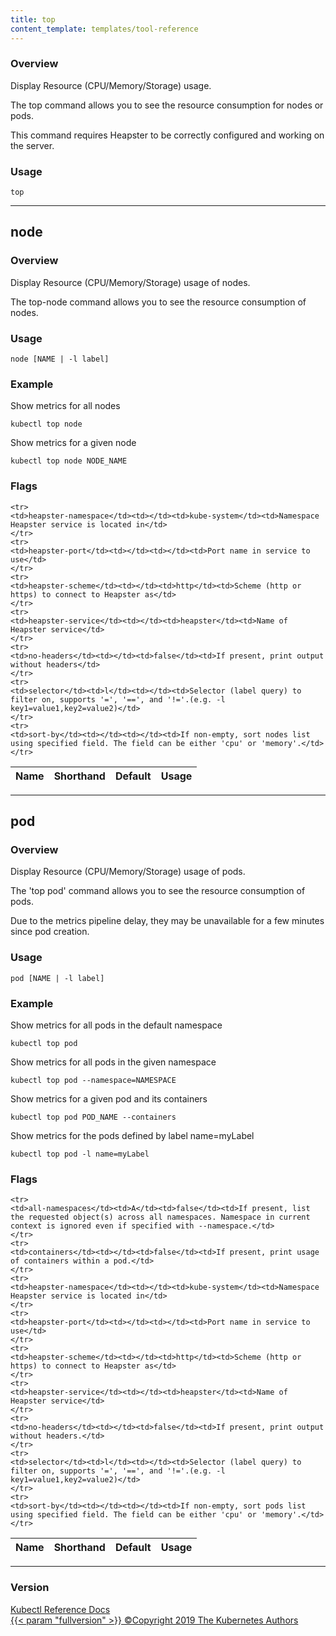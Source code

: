 ```yaml
---
title: top
content_template: templates/tool-reference
---
```


### Overview
Display Resource (CPU/Memory/Storage) usage.

 The top command allows you to see the resource consumption for nodes or pods.

 This command requires Heapster to be correctly configured and working on the server.

### Usage

`top`






<hr>

## node


### Overview
Display Resource (CPU/Memory/Storage) usage of nodes.

 The top-node command allows you to see the resource consumption of nodes.

### Usage

`node [NAME | -l label]`


### Example
 Show metrics for all nodes

```shell
kubectl top node
```

 Show metrics for a given node

```shell
kubectl top node NODE_NAME
```




### Flags

<div class="table-responsive kubectl-flags-table"><table class="table table-bordered">
<thead class="thead-light">
<tr>
            <th>Name</th>
            <th>Shorthand</th>
            <th>Default</th>
            <th>Usage</th>
        </tr>
    </thead>
    <tbody>
    
    <tr>
    <td>heapster-namespace</td><td></td><td>kube-system</td><td>Namespace Heapster service is located in</td>
    </tr>
    <tr>
    <td>heapster-port</td><td></td><td></td><td>Port name in service to use</td>
    </tr>
    <tr>
    <td>heapster-scheme</td><td></td><td>http</td><td>Scheme (http or https) to connect to Heapster as</td>
    </tr>
    <tr>
    <td>heapster-service</td><td></td><td>heapster</td><td>Name of Heapster service</td>
    </tr>
    <tr>
    <td>no-headers</td><td></td><td>false</td><td>If present, print output without headers</td>
    </tr>
    <tr>
    <td>selector</td><td>l</td><td></td><td>Selector (label query) to filter on, supports '=', '==', and '!='.(e.g. -l key1=value1,key2=value2)</td>
    </tr>
    <tr>
    <td>sort-by</td><td></td><td></td><td>If non-empty, sort nodes list using specified field. The field can be either 'cpu' or 'memory'.</td>
    </tr>
</tbody>
</table></div>



<hr>

## pod


### Overview
Display Resource (CPU/Memory/Storage) usage of pods.

 The 'top pod' command allows you to see the resource consumption of pods.

 Due to the metrics pipeline delay, they may be unavailable for a few minutes since pod creation.

### Usage

`pod [NAME | -l label]`


### Example
 Show metrics for all pods in the default namespace

```shell
kubectl top pod
```

 Show metrics for all pods in the given namespace

```shell
kubectl top pod --namespace=NAMESPACE
```

 Show metrics for a given pod and its containers

```shell
kubectl top pod POD_NAME --containers
```

 Show metrics for the pods defined by label name=myLabel

```shell
kubectl top pod -l name=myLabel
```




### Flags

<div class="table-responsive kubectl-flags-table"><table class="table table-bordered">
<thead class="thead-light">
<tr>
            <th>Name</th>
            <th>Shorthand</th>
            <th>Default</th>
            <th>Usage</th>
        </tr>
    </thead>
    <tbody>
    
    <tr>
    <td>all-namespaces</td><td>A</td><td>false</td><td>If present, list the requested object(s) across all namespaces. Namespace in current context is ignored even if specified with --namespace.</td>
    </tr>
    <tr>
    <td>containers</td><td></td><td>false</td><td>If present, print usage of containers within a pod.</td>
    </tr>
    <tr>
    <td>heapster-namespace</td><td></td><td>kube-system</td><td>Namespace Heapster service is located in</td>
    </tr>
    <tr>
    <td>heapster-port</td><td></td><td></td><td>Port name in service to use</td>
    </tr>
    <tr>
    <td>heapster-scheme</td><td></td><td>http</td><td>Scheme (http or https) to connect to Heapster as</td>
    </tr>
    <tr>
    <td>heapster-service</td><td></td><td>heapster</td><td>Name of Heapster service</td>
    </tr>
    <tr>
    <td>no-headers</td><td></td><td>false</td><td>If present, print output without headers.</td>
    </tr>
    <tr>
    <td>selector</td><td>l</td><td></td><td>Selector (label query) to filter on, supports '=', '==', and '!='.(e.g. -l key1=value1,key2=value2)</td>
    </tr>
    <tr>
    <td>sort-by</td><td></td><td></td><td>If non-empty, sort pods list using specified field. The field can be either 'cpu' or 'memory'.</td>
    </tr>
</tbody>
</table></div>




<hr>


### Version

<div class="kubectl-reference-copyright">

<a href="https://github.com/kubernetes/kubernetes">Kubectl Reference Docs  
{{< param "fullversion" >}}   &#xa9;Copyright 2019 The Kubernetes Authors</a>

</div>

